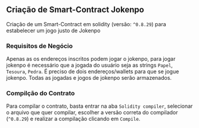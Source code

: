 ## Criação de Smart-Contract Jokenpo
Criação de um Smart-Contract em solidity (versão: `^0.8.29`) para estabelecer um jogo justo de Jokenpo

### Requisitos de Negócio
Apenas as os endereços inscritos podem jogar o jokenpo, para jogar jokenpo é necessário que a jogada do usuário seja as strings `Papel`, `Tesoura`, `Pedra`. É preciso de dois endereços/wallets para que se jogue jokenpo. Todas as jogadas e jogos de jokenpo serão armazenados.

### Compilção do Contrato
Para compilar o contrato, basta entrar na aba `Solidity compiler`, selecionar o arquivo que quer compilar, escolher a versão correta do compilador (`^0.8.29`) e realizar a compilação clicando em `Compile`.